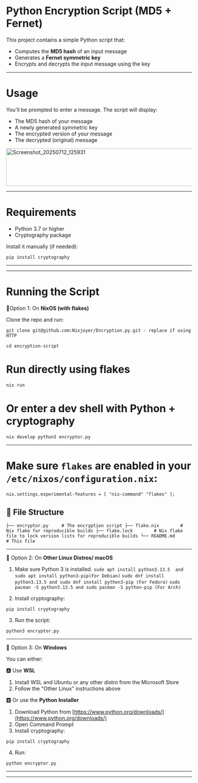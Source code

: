 # Python Encryption Script (MD5 + Fernet)

This project contains a simple Python script that:

* Computes the **MD5 hash** of an input message
* Generates a **Fernet symmetric key**
* Encrypts and decrypts the input message using the key

---

# Usage

You'll be prompted to enter a message. The script will display:

* The MD5 hash of your message
* A newly generated symmetric key
* The encrypted version of your message
* The decrypted (original) message
<img width="893" height="102" alt="Screenshot_20250712_125931" src="https://github.com/user-attachments/assets/ce5e4a99-7150-4613-9241-02f43670cbd9" />

---

# Requirements

* Python 3.7 or higher
* Cryptography package

Install it manually (if needed):

`pip install cryptography`

---
---

# Running the Script

🔹Option 1: On **NixOS (with flakes)**

Clone the repo and run:

`git clone git@github.com:Nixjoyer/Encryption.py.git - replace if using HTTP`

`cd encryption-script`

# Run directly using flakes
`nix run`

# Or enter a dev shell with Python + cryptography
`nix develop
python3 encryptor.py`

---

# Make sure `flakes` are enabled in your `/etc/nixos/configuration.nix`:

`nix.settings.experimental-features = [ "nix-command" "flakes" ];`

## 📁 File Structure
`
├── encryptor.py     # The encryption script
├── flake.nix        # Nix flake for reproducible builds
├── flake.lock        # Nix flake file to lock version lists for reproducible builds
└── README.md        # This file
`

---

🔹 Option 2: On **Other Linux Distros/ macOS**

1. Make sure Python 3 is installed.
`sudo apt install python3.13.5  and sudo apt install python3-pip(For Debian)`
`sudo dnf install python3.13.5 and sudo dnf install python3-pip (For Fedora)`
`sudo pacman -S python3.13.5 and sudo pacman -S python-pip (For Arch)`
 
3. Install cryptography:

`pip install cryptography`

3. Run the script:
   
`python3 encryptor.py`

---

🔹 Option 3: On **Windows**

You can either:

🅰️ Use **WSL**

1. Install WSL and Ubuntu or any other distro from the Microsoft Store
2. Follow the "Other Linux" instructions above

🅱️ Or use the **Python Installer**

1. Download Python from [https://www.python.org/downloads/](https://www.python.org/downloads/)
2. Open Command Prompt
3. Install cryptography:

`pip install cryptography`

4. Run:

`python encryptor.py`

---
---
